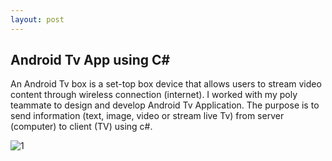 ```yaml
---
layout: post
---
```


## Android Tv App using C#
An Android Tv box is a set-top box device that allows users to stream video content through wireless connection (internet). I worked with my poly teammate to design and develop Android Tv Application. The purpose is to send information (text, image, video or stream live Tv) from server (computer) to client (TV) using c#.

![1](https://github.com/sycsy/csy/assets/48885389/b672e05d-47ad-41d6-9454-1704b5f49e2a)
